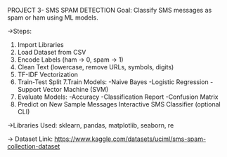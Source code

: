 PROJECT 3- SMS SPAM DETECTION Goal: Classify SMS messages as spam or ham using ML models.

->Steps:

1. Import Libraries
2. Load Dataset from CSV
3. Encode Labels (ham → 0, spam → 1)
4. Clean Text (lowercase, remove URLs, symbols, digits)
5. TF-IDF Vectorization
6. Train-Test Split
7.Train Models:
-Naive Bayes
-Logistic Regression
-Support Vector Machine (SVM)
8. Evaluate Models: -Accuracy -Classification Report -Confusion Matrix
9. Predict on New Sample Messages Interactive SMS Classifier (optional CLI)
    
->Libraries Used: sklearn, pandas, matplotlib, seaborn, re

-> Dataset Link: https://www.kaggle.com/datasets/uciml/sms-spam-collection-dataset

